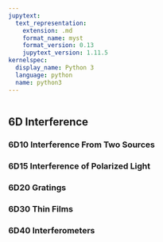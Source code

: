 ```yaml
---
jupytext:
  text_representation:
    extension: .md
    format_name: myst
    format_version: 0.13
    jupytext_version: 1.11.5
kernelspec:
  display_name: Python 3
  language: python
  name: python3
---
```


```{contents}
```

## 6D	Interference

### 6D10	Interference From Two Sources
### 6D15	Interference of Polarized Light
### 6D20	Gratings
### 6D30	Thin Films
### 6D40	Interferometers
